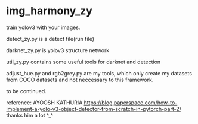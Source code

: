 # img_harmony_zy
train yolov3 with your images.

detect_zy.py is a detect file(run file)

darknet_zy.py is yolov3 structure network

util_zy.py contains some useful tools for darknet and detection

adjust_hue.py and rgb2grey.py are my tools, which only create my datasets from COCO datasets and not neccessary to this framework.

to be continued.

reference:
AYOOSH KATHURIA
https://blog.paperspace.com/how-to-implement-a-yolo-v3-object-detector-from-scratch-in-pytorch-part-2/
thanks him a lot ^_^
